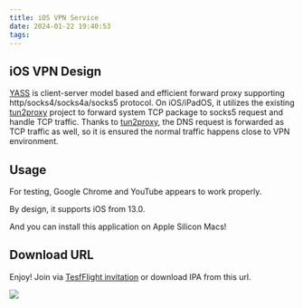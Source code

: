 ```yaml
---
title: iOS VPN Service
date: 2024-01-22 19:40:53
tags:
---
```


## iOS VPN Design
[YASS] is client-server model based and efficient forward proxy supporting http/socks4/socks4a/socks5 protocol. On iOS/iPadOS, it utilizes the existing [tun2proxy] project to forward system TCP package to socks5 request and handle TCP traffic. Thanks to [tun2proxy], the DNS request is forwarded as TCP traffic as well, so it is ensured the normal traffic happens close to VPN environment.

## Usage
For testing, Google Chrome and YouTube appears to work properly.

By design, it supports iOS from 13.0.

And you can install this application on Apple Silicon Macs!

## Download URL
Enjoy! Join via [TesfFlight invitation][testflight] or download IPA from this url.

![](/images/IMG_0483.PNG)

[YASS]: https://github.com/hukeyue/yass
[tun2proxy]: https://github.com/blechschmidt/tun2proxy
[testflight]: https://testflight.apple.com/join/6AkiEq09
